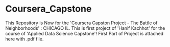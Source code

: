 # Coursera_Capstone
This Repository is Now for the 'Coursera Capston Project - The Battle of Neighborhoods' : CHICAGO IL.
This is first project of 'Hanif Kachhot' for the course of 'Applied Data Science Capstone'!
First Part of Project is attached here with .pdf file.
